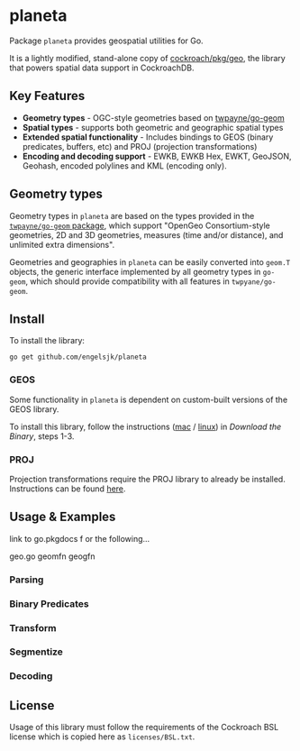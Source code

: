 # planeta

Package ```planeta``` provides geospatial utilities for Go.

It is a lightly modified, stand-alone copy of [cockroach/pkg/geo](https://github.com/cockroachdb/cockroach/tree/master/pkg/geo), the library that powers spatial data support in CockroachDB.

## Key Features

* **Geometry types** - OGC-style geometries based on [twpayne/go-geom](https://github.com/twpayne/go-geom/) 
* **Spatial types** - supports both geometric and geographic spatial types
* **Extended spatial functionality** - Includes bindings to GEOS (binary predicates, buffers, etc) and PROJ (projection transformations)  
* **Encoding and decoding support** - EWKB, EWKB Hex, EWKT, GeoJSON, Geohash, encoded polylines and KML (encoding only).

## Geometry types

Geometry types in ```planeta``` are based on the types provided in the [```twpayne/go-geom``` package](https://github.com/twpayne/go-geom/), which support "OpenGeo Consortium-style geometries, 2D and 3D geometries, measures (time and/or distance), and unlimited extra dimensions".

Geometries and geographies in ```planeta``` can be easily converted into ```geom.T``` objects, the generic interface implemented by all geometry types in ```go-geom```, which should provide compatibility with all features in ```twpyane/go-geom```.

## Install

To install the library:

```go get github.com/engelsjk/planeta```

### GEOS

Some functionality in ```planeta``` is dependent on custom-built versions of the GEOS library.

To install this library, follow the instructions ([mac](https://www.cockroachlabs.com/docs/stable/install-cockroachdb-mac.html) / [linux](https://www.cockroachlabs.com/docs/stable/install-cockroachdb-linux.html)) in *Download the Binary*, steps 1-3.

### PROJ

Projection transformations require the PROJ library to already be installed. Instructions can be found [here](https://proj.org/install.html).

## Usage & Examples

link to go.pkgdocs f or the following...

geo.go
geomfn
geogfn

### Parsing
### Binary Predicates
### Transform
### Segmentize
### Decoding

## License

Usage of this library must follow the requirements of the Cockroach BSL license which is copied here as ```licenses/BSL.txt```.
